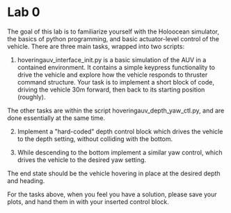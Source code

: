 # Lab 0

The goal of this lab is to familiarize yourself with the Holoocean simulator, the basics of python programming, and basic actuator-level control of the vehicle.  There are three main tasks, wrapped into two scripts:

1.  hoveringauv_interface_init.py is a basic simulation of the AUV in a contained environment.  It contains a simple keypress functionality to drive the vehicle and explore how the vehicle responds to thruster command structure.  Your task is to implement a short block of code, driving the vehicle 30m forward, then back to its starting position (roughly).

The other tasks are within the script hoveringauv_depth_yaw_ctl.py, and are done essentially at the same time.

2. Implement a "hard-coded" depth control block which drives the vehicle to the depth setting, without colliding with the bottom.  

3. While descending to the bottom implement a similar yaw control, which drives the vehicle to the desired yaw setting.

The end state should be the vehicle hovering in place at the desired depth and heading.

For the tasks above, when you feel you have a solution, please save your plots, and hand them in with your inserted control block.  